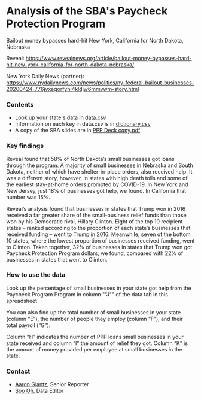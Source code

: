 # Analysis of the SBA's Paycheck Protection Program 

Bailout money bypasses hard-hit New York, California for North Dakota, Nebraska

Reveal: https://www.revealnews.org/article/bailout-money-bypasses-hard-hit-new-york-california-for-north-dakota-nebraska/

New York Daily News (partner): https://www.nydailynews.com/news/politics/ny-federal-bailout-businesses-20200424-776jvxegorfyhi4kldjw6mmvwm-story.html


### Contents
- Look up your state's data in [data.csv](data.csv) 
- Information on each key in data.csv is in [dictionary.csv](dictionary.csv)
- A copy of the SBA slides are in [PPP Deck copy.pdf](PPP%20Deck%20copy.pdf)

### Key findings

Reveal found that 58% of North Dakota’s small businesses got loans through the program. A majority of small businesses in Nebraska and South Dakota, neither of which have shelter-in-place orders, also received help. It was a different story, however, in states with high death tolls and some of the earliest stay-at-home orders prompted by COVID-19. In New York and New Jersey, just 18% of businesses got help, we found. In California that number was 15%.

Reveal’s analysis found that businesses in states that Trump won in 2016 received a far greater share of the small-business relief funds than those won by his Democratic rival, Hillary Clinton. Eight of the top 10 recipient states – ranked according to the proportion of each state’s businesses that received funding – went to Trump in 2016. Meanwhile, seven of the bottom 10 states, where the lowest proportion of businesses received funding, went to Clinton. Taken together, 32% of businesses in states that Trump won got Paycheck Protection Program dollars, we found, compared with 22% of businesses in states that went to Clinton.


### How to use the data

Look up the percentage of small businesses in your state got help from the Paycheck Program Program in column ""J"" of the data tab in this spreadsheet

You can also find up the total number of small businesses in your state (column “E”), the number of people they employ (column “F”), and their total payroll (“G”). 

Column “H” indicates the number of PPP loans small businesses in your state received and column “I” the amount of relief they got. Column “K” is the amount of money provided per employee at small businesses in the state.


### Contact

- [Aaron Glantz](mailto:aglantz@revealnews.org), Senior Reporter
- [Soo Oh](mailto:soh@revealnews.org), Data Editor
